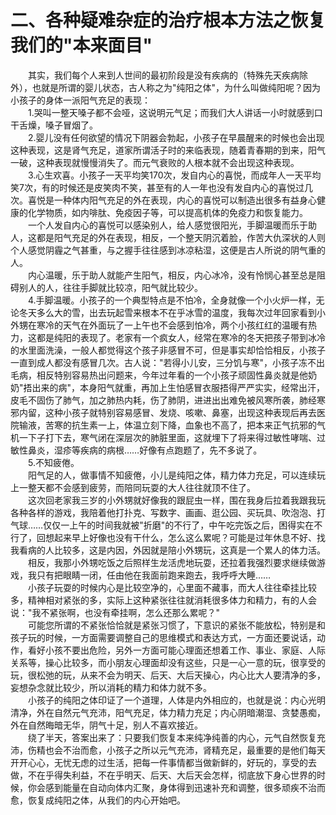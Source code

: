 # 二、各种疑难杂症的治疗根本方法之恢复我们的"本来面目"
  
　　其实，我们每个人来到人世间的最初阶段是没有疾病的（特殊先天疾病除外），也就是所谓的婴儿状态，古人称之为"纯阳之体"，为什么叫做纯阳呢？因为小孩子的身体一派阳气充足的表现：  
　　1.哭叫一整天嗓子都不会哑，这说明元气足；而我们大人讲话一小时就感到口干舌燥，嗓子冒烟了。  
　　2.婴儿没有任何欲望的情况下阴器会勃起，小孩子在早晨醒来的时候也会出现这种表现，这是肾气充足，道家所谓活子时的来临表现，随着青春期的到来，阳气一破，这种表现就慢慢消失了。而元气衰败的人根本就不会出现这种表现。  
　　3.心生欢喜。小孩子一天平均笑170次，发自内心的喜悦，而成年人一天平均笑7次，有的时候还是皮笑肉不笑，甚至有的人一年也没有发自内心的喜悦过几次。喜悦是一种体内阳气充足的外在表现，内心的喜悦可以制造出很多有益身心健康的化学物质，如内啡肽、免疫因子等，可以提高机体的免疫力和恢复能力。  
　　一个人发自内心的喜悦可以感染别人，给人感觉很阳光，手脚温暖而乐于助人，这都是阳气充足的外在表现，相反，一个整天阴沉着脸，作苦大仇深状的人则个人感觉阴霾之气甚重，与之握手往往感到冰凉粘湿，这便是古人所说的阴气重的人。  
　　内心温暖，乐于助人就能产生阳气，相反，内心冰冷，没有怜悯心甚至总是阻碍别人的人，往往手脚就比较凉，阳气就比较少。  
　　4.手脚温暖。小孩子的一个典型特点是不怕冷，全身就像一个小火炉一样，无论冬天多么大的雪，出去玩起雪来根本不在乎冰雪的温度，我每次过年回家看到小外甥在寒冷的天气在外面玩了一上午也不会感到怕冷，两个小孩红红的温暖有热力，这都是纯阳的表现了。老家有一个疯女人，经常在寒冷的冬天把孩子带到冰冷的水里面洗澡，一般人都觉得这个孩子非感冒不可，但是事实却恰恰相反，小孩子一直到成人都没有感冒几次。古人说："若得小儿安，三分饥与寒"，小孩子冻不出毛病，相反特别容易热出问题来，今年过年看的一个小孩子顽固性鼻炎就是他奶奶"捂出来的病"，本身阳气就重，再加上生怕感冒衣服捂得严严实实，经常出汗，皮毛不固伤了肺气，加之肺热内耗，伤了肺阴，进进出出难免被风寒所袭，肺经寒邪内留，这种小孩子就特别容易感冒、发烧、咳嗽、鼻塞，出现这种表现后再去医院输液，苦寒的抗生素一上，体温立刻下降，血象也不高了，把本来正气抗邪的气机一下子打下去，寒气闭在深层次的肺脏里面，这就埋下了将来得过敏性哮喘、过敏性鼻炎，湿疹等疾病的病根……好像有点跑题了，先不多说了。  
　　5.不知疲倦。  
　　阳气足的人，做事情不知疲倦，小儿是纯阳之体，精力体力充足，可以连续玩上一整天都不会感到疲劳，而陪同玩耍的大人往往就顶不住了。  
　　这次回老家我三岁的小外甥就好像我的跟屁虫一样，围在我身后拉着我跟我玩各种各样的游戏，我陪着他打扑克、写数字、画画、逛公园、买玩具、吹泡泡、打气球……仅仅一上午的时间我就被"折磨"的不行了，中午吃完饭之后，困得实在不行了，回想起来早上好像也没有干什么，怎么这么累呢？可能是过年休息不好、找我看病的人比较多，这是内因，外因就是陪小外甥玩，这真是一个累人的体力活。  
　　相反，我那小外甥吃饭之后照样生龙活虎地玩耍，还拉着我强烈要求继续做游戏，我只有把眼睛一闭，任由他在我面前跑来跑去，我呼呼大睡……  
　　小孩子玩耍的时候内心是比较空净的，心里面不藏事，而大人往往牵挂比较多，精神相对紧张的多，实际上这种紧张往往就消耗很多体力和精力，有的人会说："我不紧张啊，也没有牵挂啊，怎么还那么累呢？"  
　　可能您所谓的不紧张恰恰就是紧张习惯了，下意识的紧张不能放松，特别是和孩子玩的时候，一方面需要调整自己的思维模式和表达方式，一方面还要说话，动作，看好小孩不要出危险，另外一方面可能心理面还想着工作、事业、家庭、人际关系等，操心比较多，而小朋友心理面却没有这些，只是一心一意的玩，很享受的玩，很松弛的玩，从来不会为明天、后天、大后天操心，内心比大人要清净的多，妄想杂念就比较少，所以消耗的精力和体力就不多。  
　　小孩子的纯阳之体印证了一个道理，人体是内外相应的，也就是说：内心光明清净，外在自然元气充沛，阳气充足，体力精力充足；内心阴暗潮湿、贪婪愚痴，外在自然晦暗无华，阴气十足，别人不喜欢接近。  
　　绕了半天，答案出来了：只要我们恢复本来纯净纯善的内心，元气自然恢复充沛，伤精也会不治而愈，小孩子之所以元气充沛，肾精充足，最重要的是他们每天开开心心，无忧无虑的过生活，把每一件事情都当做新鲜的，好玩的，享受的去做，不在乎得失利益，不在乎明天、后天、大后天会怎样，彻底放下身心世界的时候，你会感到能量在自动向体内汇聚，身体得到迅速补充和调整，很多顽疾不治而愈，恢复成纯阳之体，从我们的内心开始吧。  